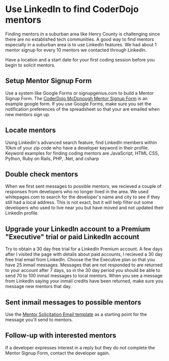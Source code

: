 # Use LinkedIn to find CoderDojo mentors

Finding mentors in a suburban area like Henry County is challenging
since there are no established tech communities.  A good way to find
mentors especially in a suburban area is to use LinkedIn features.  We
had about 1 mentor signup for every 10 mentors we contacted through
LinkedIn.

Have a location and a start date for your first coding session before
you begin to solicit mentors.

## Setup Mentor Signup Form
Use a system like Google Forms or signupgenius.com to build a Mentor Signup Form.  The [CoderDojo McDonough Mentor Signup Form](https://docs.google.com/forms/d/1w2hYEt8bc-hVj4FM14ZAVDLq41WPmRewpAsJqVrC--A/viewform) is an example google form.  If you use Google Forms, make sure you set the notification preferences of the spreadsheet so that your are emailed when new mentors sign up.

## Locate mentors
Using LinkedIn's advanced search feature, find LinkedIn members within
10km of your zip code who have a developer keyword in their profile.
Keyword examples for finding coding mentors are JavaScript, HTML CSS,
Python, Ruby on Rails, PHP, .Net, and csharp

## Double check mentors
When we first sent messages to possible mentors, we recieved a couple of
responses from developers who no longer lived in the area.  We used
whitepages.com to search for the developer's name and city to see if
they still had a local address.  This is not exact, but it will help
filter out some developers who used to live near you but have moved and
not updated their LinkedIn profile.

## Upgrade your LinkedIn account to a Premium "Executive" trial or paid LinkedIn account
Try to obtain a 30 day free trial for a LinkedIn Premium
account.  A few days after I visited the page with details about paid
accounts, I recieved a 30 day free trial email from LinkedIn.  Choose the the
Executive plan so that you have 25 inmail messages.  Messages that are not
responded to are returned to your account after 7 days, so in the 30 day
period you should be able to send 70 to 100 inmail messages to local mentors. 
When you see a message from LinkedIn saying your inmail credits have
been returned, make sure you message new mentors that day.

## Sent inmail messages to possible mentors
Use the [Mentor Solicitation Email template](Mentor_Solicitation_Message_Template.md) as a starting point for the
message you'll send to mentors.

## Follow-up with interested mentors
If a developer expresses interest in a reply but they do not complete the Mentor Signup Form, contact the developer again.





